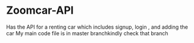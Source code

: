 # Zoomcar-API
Has the API for a renting car which includes  signup, login , and adding the car
My main code file is in master branchkindly check that branch
